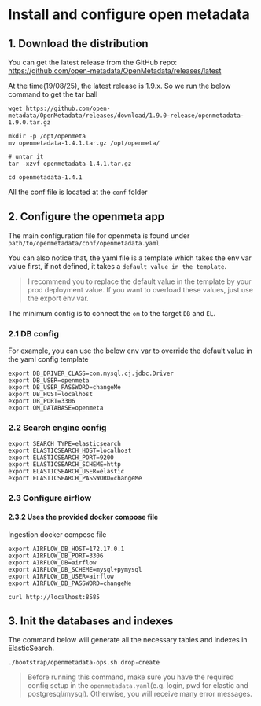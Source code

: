 # Install and configure open metadata



## 1. Download the distribution

You can get the latest release from the GitHub repo: https://github.com/open-metadata/OpenMetadata/releases/latest

At the time(19/08/25), the latest release is 1.9.x. So we run the below command to get the tar ball

```shell
wget https://github.com/open-metadata/OpenMetadata/releases/download/1.9.0-release/openmetadata-1.9.0.tar.gz

mkdir -p /opt/openmeta
mv openmetadata-1.4.1.tar.gz /opt/openmeta/

# untar it
tar -xzvf openmetadata-1.4.1.tar.gz

cd openmetadata-1.4.1

```

All the conf file is located at the `conf` folder

## 2. Configure the openmeta app

The main configuration file for openmeta is found under `path/to/openmetadata/conf/openmetadata.yaml` 

You can also notice that, the yaml file is a template which takes the env var value first, if not defined, it takes
a `default value in the template`. 

> I recommend you to replace the default value in the template by your prod deployment value. If you want to overload
> these values, just use the export env var.
> 

The minimum config is to connect the `om` to the target `DB` and `EL`.


### 2.1 DB config

For example, you can use the below env var to override the default value in the yaml config template

```shell
export DB_DRIVER_CLASS=com.mysql.cj.jdbc.Driver
export DB_USER=openmeta
export DB_USER_PASSWORD=changeMe
export DB_HOST=localhost
export DB_PORT=3306
export OM_DATABASE=openmeta
```

### 2.2 Search engine config

```shell
export SEARCH_TYPE=elasticsearch
export ELASTICSEARCH_HOST=localhost
export ELASTICSEARCH_PORT=9200
export ELASTICSEARCH_SCHEME=http
export ELASTICSEARCH_USER=elastic
export ELASTICSEARCH_PASSWORD=changeMe
```

### 2.3 Configure airflow


#### 2.3.2 Uses the provided docker compose file 

Ingestion docker compose file

```shell
export AIRFLOW_DB_HOST=172.17.0.1
export AIRFLOW_DB_PORT=3306
export AIRFLOW_DB=airflow
export AIRFLOW_DB_SCHEME=mysql+pymysql
export AIRFLOW_DB_USER=airflow
export AIRFLOW_DB_PASSWORD=changeMe
```

```shell
curl http://localhost:8585 
```

## 3. Init the databases and indexes

The command below will generate all the necessary tables and indexes in ElasticSearch.

```shell
./bootstrap/openmetadata-ops.sh drop-create
```
> Before running this command, make sure you have the required config setup in the `openmetadata.yaml`(e.g. login, pwd for elastic and postgresql/mysql).
> Otherwise, you will receive many error messages.